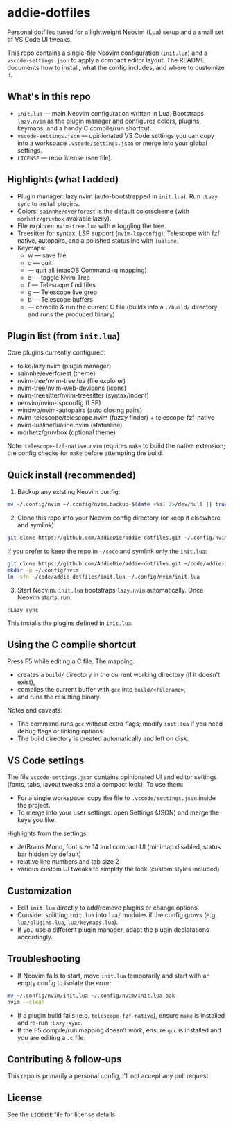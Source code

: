 # addie-dotfiles

Personal dotfiles tuned for a lightweight Neovim (Lua) setup and a small set of VS Code UI tweaks.

This repo contains a single-file Neovim configuration (`init.lua`) and a `vscode-settings.json` to apply a compact editor layout. The README documents how to install, what the config includes, and where to customize it.

## What's in this repo

- `init.lua` — main Neovim configuration written in Lua. Bootstraps `lazy.nvim` as the plugin manager and configures colors, plugins, keymaps, and a handy C compile/run shortcut.
- `vscode-settings.json` — opinionated VS Code settings you can copy into a workspace `.vscode/settings.json` or merge into your global settings.
- `LICENSE` — repo license (see file).

## Highlights (what I added)

- Plugin manager: lazy.nvim (auto-bootstrapped in `init.lua`). Run `:Lazy sync` to install plugins.
- Colors: `sainnhe/everforest` is the default colorscheme (with `morhetz/gruvbox` available lazily).
- File explorer: `nvim-tree.lua` with <leader>e toggling the tree.
- Treesitter for syntax, LSP support (`nvim-lspconfig`), Telescope with fzf native, autopairs, and a polished statusline with `lualine`.
- Keymaps:
	- <leader>w — save file
	- <leader>q — quit
	- <D-q> — quit all (macOS Command+q mapping)
	- <leader>e — toggle Nvim Tree
	- <leader>f — Telescope find files
	- <leader>g — Telescope live grep
	- <leader>b — Telescope buffers
	- <F5> — compile & run the current C file (builds into a `./build/` directory and runs the produced binary)

## Plugin list (from `init.lua`)

Core plugins currently configured:

- folke/lazy.nvim (plugin manager)
- sainnhe/everforest (theme)
- nvim-tree/nvim-tree.lua (file explorer)
- nvim-tree/nvim-web-devicons (icons)
- nvim-treesitter/nvim-treesitter (syntax/indent)
- neovim/nvim-lspconfig (LSP)
- windwp/nvim-autopairs (auto closing pairs)
- nvim-telescope/telescope.nvim (fuzzy finder) + telescope-fzf-native
- nvim-lualine/lualine.nvim (statusline)
- morhetz/gruvbox (optional theme)

Note: `telescope-fzf-native.nvim` requires `make` to build the native extension; the config checks for `make` before attempting the build.

## Quick install (recommended)

1) Backup any existing Neovim config:

```bash
mv ~/.config/nvim ~/.config/nvim.backup-$(date +%s) 2>/dev/null || true
```

2) Clone this repo into your Neovim config directory (or keep it elsewhere and symlink):

```bash
git clone https://github.com/AddieDie/addie-dotfiles.git ~/.config/nvim
```

If you prefer to keep the repo in `~/code` and symlink only the `init.lua`:

```bash
git clone https://github.com/AddieDie/addie-dotfiles.git ~/code/addie-dotfiles
mkdir -p ~/.config/nvim
ln -sfn ~/code/addie-dotfiles/init.lua ~/.config/nvim/init.lua
```

3) Start Neovim. `init.lua` bootstraps `lazy.nvim` automatically. Once Neovim starts, run:

```vim
:Lazy sync
```

This installs the plugins defined in `init.lua`.

## Using the C compile shortcut

Press F5 while editing a C file. The mapping:

- creates a `build/` directory in the current working directory (if it doesn't exist),
- compiles the current buffer with `gcc` into `build/<filename>`,
- and runs the resulting binary.

Notes and caveats:
- The command runs `gcc` without extra flags; modify `init.lua` if you need debug flags or linking options.
- The build directory is created automatically and left on disk.

## VS Code settings

The file `vscode-settings.json` contains opinionated UI and editor settings (fonts, tabs, layout tweaks and a compact look). To use them:

- For a single workspace: copy the file to `.vscode/settings.json` inside the project.
- To merge into your user settings: open Settings (JSON) and merge the keys you like.

Highlights from the settings:

- JetBrains Mono, font size 14 and compact UI (minimap disabled, status bar hidden by default)
- relative line numbers and tab size 2
- various custom UI tweaks to simplify the look (custom styles included)

## Customization

- Edit `init.lua` directly to add/remove plugins or change options.
- Consider splitting `init.lua` into `lua/` modules if the config grows (e.g. `lua/plugins.lua`, `lua/keymaps.lua`).
- If you use a different plugin manager, adapt the plugin declarations accordingly.

## Troubleshooting

- If Neovim fails to start, move `init.lua` temporarily and start with an empty config to isolate the error:

```bash
mv ~/.config/nvim/init.lua ~/.config/nvim/init.lua.bak
nvim --clean
```

- If a plugin build fails (e.g. `telescope-fzf-native`), ensure `make` is installed and re-run `:Lazy sync`.
- If the F5 compile/run mapping doesn’t work, ensure `gcc` is installed and you are editing a `.c` file.

## Contributing & follow-ups

This repo is primarily a personal config, I'll not accept any pull request

## License

See the `LICENSE` file for license details.



